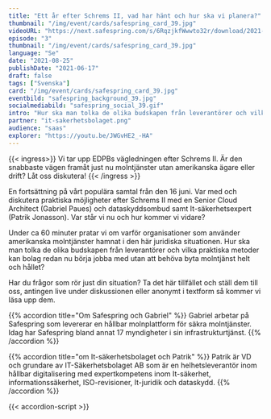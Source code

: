 ```yaml
---
title: "Ett år efter Schrems II, vad har hänt och hur ska vi planera?"
thumbnail: "/img/event/cards/safespring_card_39.jpg"
videoURL: "https://next.safespring.com/s/6RqzjkfWwwto32r/download/2021-08-25_safespring-fireside_chat-it_sakerhetsbolaget-video.mp4"
episode: "3"
thumbnail: "/img/event/cards/safespring_card_39.jpg"
language: "Se"
date: "2021-08-25"
publishDate: "2021-06-17"
draft: false
tags: ["Svenska"]
card: "/img/event/cards/safespring_card_39.jpg"
eventbild: "safespring_background_39.jpg"
socialmediabild: "safespring_social_39.gif"
intro: "Hur ska man tolka de olika budskapen från leverantörer och vilka praktiska metoder kan bolag redan nu börja jobba med utan att behöva byta molntjänst helt och hållet?"
partner: "it-sakerhetsbolaget.png"
audience: "saas"
explorer: "https://youtu.be/JWGvHE2_-HA"
---
```


{{< ingress>}}
Vi tar upp EDPBs vägledningen efter Schrems II. Är den snabbaste vägen framåt just nu molntjänster utan amerikanska ägare eller drift? Låt oss diskutera!
{{< /ingress >}}

En fortsättning på vårt populära samtal från den 16 juni. Var med och diskutera praktiska möjligheter efter Schrems II med en Senior Cloud Architect (Gabriel Paues) och dataskyddsombud samt It-säkerhetsexpert (Patrik Jonasson). Var står vi nu och hur kommer vi vidare?

Under ca 60 minuter pratar vi om varför organisationer som använder amerikanska molntjänster hamnat i den här juridiska situationen. Hur ska man tolka de olika budskapen från leverantörer och vilka praktiska metoder kan bolag redan nu börja jobba med utan att behöva byta molntjänst helt och hållet?

Har du frågor som rör just din situation? Ta det här tillfället och ställ dem till oss, antingen live under diskussionen eller anonymt i textform så kommer vi läsa upp dem.

{{% accordion title="Om Safespring och Gabriel" %}}
Gabriel arbetar på Safespring som levererar en hållbar molnplattform för säkra molntjänster. Idag har Safespring bland annat 17 myndigheter i sin infrastrukturtjänst.
{{% /accordion %}}

{{% accordion title="om It-säkerhetsbolaget och Patrik" %}}
Patrik är VD och grundare av IT-Säkerhetsbolaget AB som är en helhetsleverantör inom hållbar digitalisering med expertkompetens inom It-säkerhet, informationssäkerhet, ISO-revisioner, It-juridik och dataskydd.
{{% /accordion %}}

{{< accordion-script >}}
